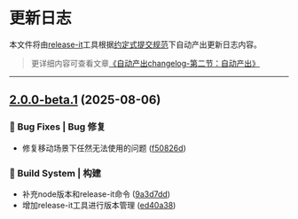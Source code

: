 # 更新日志

本文件将由[release-it](https://github.com/release-it/release-it)工具根据[约定式提交规范](https://www.conventionalcommits.org/zh-hans/v1.0.0/)下自动产出更新日志内容。

> 更详细内容可查看文章[《自动产出changelog-第二节：自动产出》](https://uxfeel.com/2021/04/13/20210413-auto-changelog-section-two-generate-changelog/)

---



## [2.0.0-beta.1](https://gogs.infzm.com/INF_FE/vue-component-template/compare/2.0.0-beta.0...2.0.0-beta.1) (2025-08-06)

### 🐛 Bug Fixes | Bug 修复

* 修复移动场景下任然无法使用的问题 ([f50826d](https://gogs.infzm.com/INF_FE/vue-component-template/commit/f50826d43724f123d0b418980b421874b266aa30))

### 👷‍ Build System | 构建

* 补充node版本和release-it命令 ([9a3d7dd](https://gogs.infzm.com/INF_FE/vue-component-template/commit/9a3d7dd81ede36c2bdd927abb0afa8e1d16e4d97))
* 增加release-it工具进行版本管理 ([ed40a38](https://gogs.infzm.com/INF_FE/vue-component-template/commit/ed40a38f108e9b39057f2f10b6dff3be53be79aa))
